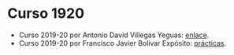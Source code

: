 # Curso 1920

- Curso 2019-20 por Antonio David Villegas Yeguas: [enlace](https://github.com/advy99/MH).
- Curso 2019-20 por Francisco Javier Bolívar Expósito: [prácticas](https://github.com/dipzza/ETSIIT-MH).

